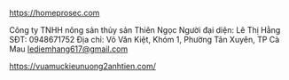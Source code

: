 https://homeprosec.com

Công ty TNHH nông sản thủy sản Thiên Ngọc
Người đại diện: Lê Thị Hằng
SĐT: 0948671752
Địa chỉ: Võ Văn Kiệt, Khóm 1, Phường Tân Xuyên, TP Cà Mau
lediemhang617@gmail.com

https://vuamuckieunuong2anhtien.com/
